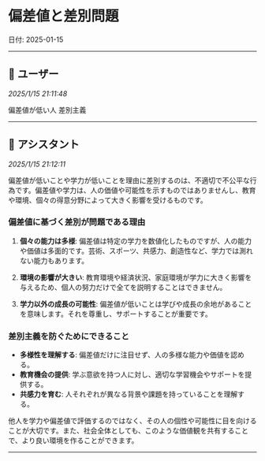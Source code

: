 # 偏差値と差別問題

日付: 2025-01-15

---

## 👤 ユーザー
*2025/1/15 21:11:48*

偏差値が低い人 差別主義

---

## 🤖 アシスタント
*2025/1/15 21:12:11*

偏差値が低いことや学力が低いことを理由に差別するのは、不適切で不公平な行為です。偏差値や学力は、人の価値や可能性を示すものではありませんし、教育や環境、個々の得意分野によって大きく影響を受けるものです。

### 偏差値に基づく差別が問題である理由
1. **個々の能力は多様**: 偏差値は特定の学力を数値化したものですが、人の能力や価値は多面的です。芸術、スポーツ、共感力、創造性など、学力では測れない能力もあります。
   
2. **環境の影響が大きい**: 教育環境や経済状況、家庭環境が学力に大きく影響を与えるため、個人の努力だけで全てを説明することはできません。

3. **学力以外の成長の可能性**: 偏差値が低いことは学びや成長の余地があることを意味します。それを尊重し、サポートすることが重要です。

### 差別主義を防ぐためにできること
- **多様性を理解する**: 偏差値だけに注目せず、人の多様な能力や価値を認める。
- **教育機会の提供**: 学ぶ意欲を持つ人に対し、適切な学習機会やサポートを提供する。
- **共感力を育む**: 人それぞれが異なる背景や課題を持っていることを理解する。

他人を学力や偏差値で評価するのではなく、その人の個性や可能性に目を向けることが大切です。また、社会全体としても、このような価値観を共有することで、より良い環境を作ることができます。

---
